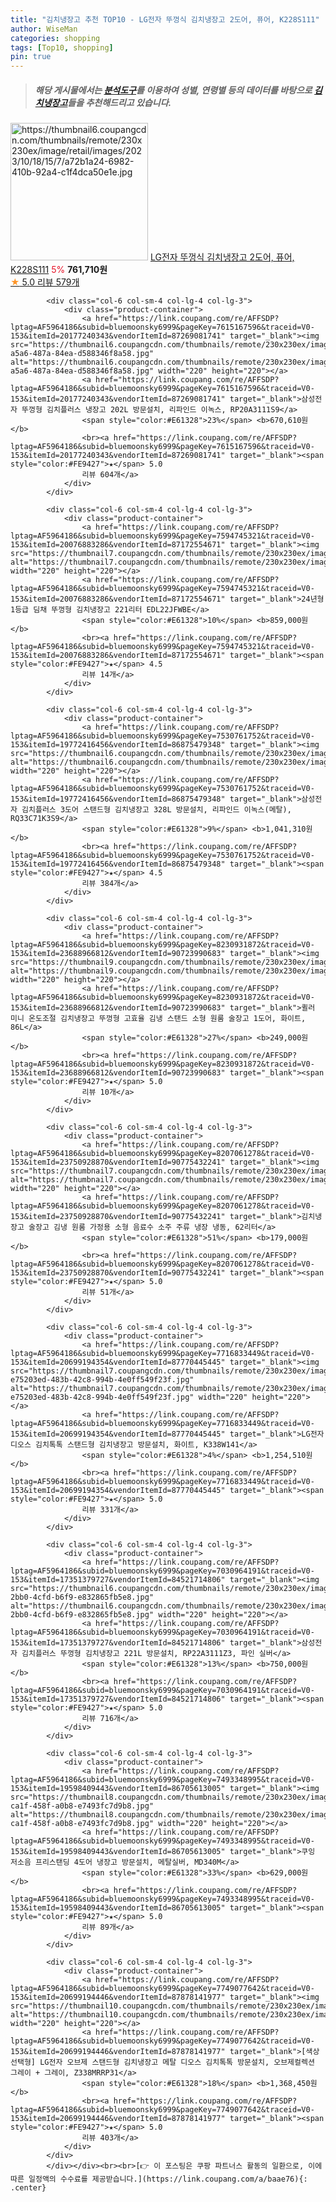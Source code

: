 ```yaml
---
title: "김치냉장고 추천 TOP10 - LG전자 뚜껑식 김치냉장고 2도어, 퓨어, K228S111"
author: WiseMan
categories: shopping
tags: [Top10, shopping]
pin: true
---
```


> ##### 해당 게시물에서는 [**분석도구**](https://itemscout.io/)를 이용하여 **성별**, **연령별** 등의 데이터를 바탕으로 [**김치냉장고**](https://link.coupang.com/a/baae76)들을 추천해드리고 있습니다.
<div class="container"><div class="row">
            <div class="col-6 col-sm-4 col-lg-4 col-lg-3">
                <div class="product-container">
                    <a href="https://link.coupang.com/re/AFFSDP?lptag=AF5964186&subid=bluemoonsky6999&pageKey=7759444253&traceid=V0-153&itemId=20408084773&vendorItemId=87490211942" target="_blank"><img src="https://thumbnail6.coupangcdn.com/thumbnails/remote/230x230ex/image/retail/images/2023/10/18/15/7/a72b1a24-6982-410b-92a4-c1f4dca50e1e.jpg" alt="https://thumbnail6.coupangcdn.com/thumbnails/remote/230x230ex/image/retail/images/2023/10/18/15/7/a72b1a24-6982-410b-92a4-c1f4dca50e1e.jpg" width="220" height="220"></a>
                    <a href="https://link.coupang.com/re/AFFSDP?lptag=AF5964186&subid=bluemoonsky6999&pageKey=7759444253&traceid=V0-153&itemId=20408084773&vendorItemId=87490211942" target="_blank">LG전자 뚜껑식 김치냉장고 2도어, 퓨어, K228S111</a>
                    <span style="color:#E61328">5%</span> <b>761,710원</b>
                    <br><a href="https://link.coupang.com/re/AFFSDP?lptag=AF5964186&subid=bluemoonsky6999&pageKey=7759444253&traceid=V0-153&itemId=20408084773&vendorItemId=87490211942" target="_blank"><span style="color:#FE9427">★</span> 5.0
                    리뷰 579개</a>
                </div>
            </div>
            
            <div class="col-6 col-sm-4 col-lg-4 col-lg-3">
                <div class="product-container">
                    <a href="https://link.coupang.com/re/AFFSDP?lptag=AF5964186&subid=bluemoonsky6999&pageKey=7615167596&traceid=V0-153&itemId=20177240343&vendorItemId=87269081741" target="_blank"><img src="https://thumbnail6.coupangcdn.com/thumbnails/remote/230x230ex/image/retail/images/2023/09/22/16/0/1d4a6a5e-a5a6-487a-84ea-d588346f8a58.jpg" alt="https://thumbnail6.coupangcdn.com/thumbnails/remote/230x230ex/image/retail/images/2023/09/22/16/0/1d4a6a5e-a5a6-487a-84ea-d588346f8a58.jpg" width="220" height="220"></a>
                    <a href="https://link.coupang.com/re/AFFSDP?lptag=AF5964186&subid=bluemoonsky6999&pageKey=7615167596&traceid=V0-153&itemId=20177240343&vendorItemId=87269081741" target="_blank">삼성전자 뚜껑형 김치플러스 냉장고 202L 방문설치, 리파인드 이녹스, RP20A3111S9</a>
                    <span style="color:#E61328">23%</span> <b>670,610원</b>
                    <br><a href="https://link.coupang.com/re/AFFSDP?lptag=AF5964186&subid=bluemoonsky6999&pageKey=7615167596&traceid=V0-153&itemId=20177240343&vendorItemId=87269081741" target="_blank"><span style="color:#FE9427">★</span> 5.0
                    리뷰 604개</a>
                </div>
            </div>
            
            <div class="col-6 col-sm-4 col-lg-4 col-lg-3">
                <div class="product-container">
                    <a href="https://link.coupang.com/re/AFFSDP?lptag=AF5964186&subid=bluemoonsky6999&pageKey=7594745321&traceid=V0-153&itemId=20076883286&vendorItemId=87172554671" target="_blank"><img src="https://thumbnail7.coupangcdn.com/thumbnails/remote/230x230ex/image/vendor_inventory/47f7/8909e056284fa46d62d4748dec541b49b3bd63704285295ba04193fa5614.jpg" alt="https://thumbnail7.coupangcdn.com/thumbnails/remote/230x230ex/image/vendor_inventory/47f7/8909e056284fa46d62d4748dec541b49b3bd63704285295ba04193fa5614.jpg" width="220" height="220"></a>
                    <a href="https://link.coupang.com/re/AFFSDP?lptag=AF5964186&subid=bluemoonsky6999&pageKey=7594745321&traceid=V0-153&itemId=20076883286&vendorItemId=87172554671" target="_blank">24년형 1등급 딤채 뚜껑형 김치냉장고 221리터 EDL22JFWBE</a>
                    <span style="color:#E61328">10%</span> <b>859,000원</b>
                    <br><a href="https://link.coupang.com/re/AFFSDP?lptag=AF5964186&subid=bluemoonsky6999&pageKey=7594745321&traceid=V0-153&itemId=20076883286&vendorItemId=87172554671" target="_blank"><span style="color:#FE9427">★</span> 4.5
                    리뷰 14개</a>
                </div>
            </div>
            
            <div class="col-6 col-sm-4 col-lg-4 col-lg-3">
                <div class="product-container">
                    <a href="https://link.coupang.com/re/AFFSDP?lptag=AF5964186&subid=bluemoonsky6999&pageKey=7530761752&traceid=V0-153&itemId=19772416456&vendorItemId=86875479348" target="_blank"><img src="https://thumbnail6.coupangcdn.com/thumbnails/remote/230x230ex/image/rs_quotation_api/g490yjgy/b78bde43b8dc42eabede40c122c643f4.jpg" alt="https://thumbnail6.coupangcdn.com/thumbnails/remote/230x230ex/image/rs_quotation_api/g490yjgy/b78bde43b8dc42eabede40c122c643f4.jpg" width="220" height="220"></a>
                    <a href="https://link.coupang.com/re/AFFSDP?lptag=AF5964186&subid=bluemoonsky6999&pageKey=7530761752&traceid=V0-153&itemId=19772416456&vendorItemId=86875479348" target="_blank">삼성전자 김치플러스 3도어 스탠드형 김치냉장고 328L 방문설치, 리파인드 이녹스(메탈), RQ33C71K3S9</a>
                    <span style="color:#E61328">9%</span> <b>1,041,310원</b>
                    <br><a href="https://link.coupang.com/re/AFFSDP?lptag=AF5964186&subid=bluemoonsky6999&pageKey=7530761752&traceid=V0-153&itemId=19772416456&vendorItemId=86875479348" target="_blank"><span style="color:#FE9427">★</span> 4.5
                    리뷰 384개</a>
                </div>
            </div>
            
            <div class="col-6 col-sm-4 col-lg-4 col-lg-3">
                <div class="product-container">
                    <a href="https://link.coupang.com/re/AFFSDP?lptag=AF5964186&subid=bluemoonsky6999&pageKey=8230931872&traceid=V0-153&itemId=23688966812&vendorItemId=90723990683" target="_blank"><img src="https://thumbnail9.coupangcdn.com/thumbnails/remote/230x230ex/image/vendor_inventory/bc4c/4548d0c52452b1deba100a7be4a9f476c854b6d48e4692c5c924576bc90f.png" alt="https://thumbnail9.coupangcdn.com/thumbnails/remote/230x230ex/image/vendor_inventory/bc4c/4548d0c52452b1deba100a7be4a9f476c854b6d48e4692c5c924576bc90f.png" width="220" height="220"></a>
                    <a href="https://link.coupang.com/re/AFFSDP?lptag=AF5964186&subid=bluemoonsky6999&pageKey=8230931872&traceid=V0-153&itemId=23688966812&vendorItemId=90723990683" target="_blank">퀼러 미니 온도조절 김치냉장고 뚜껑형 고효율 김냉 스탠드 소형 원룸 술장고 1도어, 화이트, 86L</a>
                    <span style="color:#E61328">27%</span> <b>249,000원</b>
                    <br><a href="https://link.coupang.com/re/AFFSDP?lptag=AF5964186&subid=bluemoonsky6999&pageKey=8230931872&traceid=V0-153&itemId=23688966812&vendorItemId=90723990683" target="_blank"><span style="color:#FE9427">★</span> 5.0
                    리뷰 10개</a>
                </div>
            </div>
            
            <div class="col-6 col-sm-4 col-lg-4 col-lg-3">
                <div class="product-container">
                    <a href="https://link.coupang.com/re/AFFSDP?lptag=AF5964186&subid=bluemoonsky6999&pageKey=8207061278&traceid=V0-153&itemId=23750928870&vendorItemId=90775432241" target="_blank"><img src="https://thumbnail7.coupangcdn.com/thumbnails/remote/230x230ex/image/vendor_inventory/d91b/649c013ad88c696b00d7549a93a4540c171f49a686795165aadb4b54fbbe.png" alt="https://thumbnail7.coupangcdn.com/thumbnails/remote/230x230ex/image/vendor_inventory/d91b/649c013ad88c696b00d7549a93a4540c171f49a686795165aadb4b54fbbe.png" width="220" height="220"></a>
                    <a href="https://link.coupang.com/re/AFFSDP?lptag=AF5964186&subid=bluemoonsky6999&pageKey=8207061278&traceid=V0-153&itemId=23750928870&vendorItemId=90775432241" target="_blank">김치냉장고 술장고 김냉 원룸 가정용 소형 음료수 소주 주류 냉장 냉동, 62리터</a>
                    <span style="color:#E61328">51%</span> <b>179,000원</b>
                    <br><a href="https://link.coupang.com/re/AFFSDP?lptag=AF5964186&subid=bluemoonsky6999&pageKey=8207061278&traceid=V0-153&itemId=23750928870&vendorItemId=90775432241" target="_blank"><span style="color:#FE9427">★</span> 5.0
                    리뷰 51개</a>
                </div>
            </div>
            
            <div class="col-6 col-sm-4 col-lg-4 col-lg-3">
                <div class="product-container">
                    <a href="https://link.coupang.com/re/AFFSDP?lptag=AF5964186&subid=bluemoonsky6999&pageKey=7716833449&traceid=V0-153&itemId=20699194354&vendorItemId=87770445445" target="_blank"><img src="https://thumbnail7.coupangcdn.com/thumbnails/remote/230x230ex/image/retail/images/1747451759398395-e75203ed-483b-42c8-994b-4e0ff549f23f.jpg" alt="https://thumbnail7.coupangcdn.com/thumbnails/remote/230x230ex/image/retail/images/1747451759398395-e75203ed-483b-42c8-994b-4e0ff549f23f.jpg" width="220" height="220"></a>
                    <a href="https://link.coupang.com/re/AFFSDP?lptag=AF5964186&subid=bluemoonsky6999&pageKey=7716833449&traceid=V0-153&itemId=20699194354&vendorItemId=87770445445" target="_blank">LG전자 디오스 김치톡톡 스탠드형 김치냉장고 방문설치, 화이트, K338W141</a>
                    <span style="color:#E61328">4%</span> <b>1,254,510원</b>
                    <br><a href="https://link.coupang.com/re/AFFSDP?lptag=AF5964186&subid=bluemoonsky6999&pageKey=7716833449&traceid=V0-153&itemId=20699194354&vendorItemId=87770445445" target="_blank"><span style="color:#FE9427">★</span> 5.0
                    리뷰 331개</a>
                </div>
            </div>
            
            <div class="col-6 col-sm-4 col-lg-4 col-lg-3">
                <div class="product-container">
                    <a href="https://link.coupang.com/re/AFFSDP?lptag=AF5964186&subid=bluemoonsky6999&pageKey=7030964191&traceid=V0-153&itemId=17351379727&vendorItemId=84521714806" target="_blank"><img src="https://thumbnail6.coupangcdn.com/thumbnails/remote/230x230ex/image/retail/images/2022/12/29/16/2/3a24c6e0-2bb0-4cfd-b6f9-e832865fb5e8.jpg" alt="https://thumbnail6.coupangcdn.com/thumbnails/remote/230x230ex/image/retail/images/2022/12/29/16/2/3a24c6e0-2bb0-4cfd-b6f9-e832865fb5e8.jpg" width="220" height="220"></a>
                    <a href="https://link.coupang.com/re/AFFSDP?lptag=AF5964186&subid=bluemoonsky6999&pageKey=7030964191&traceid=V0-153&itemId=17351379727&vendorItemId=84521714806" target="_blank">삼성전자 김치플러스 뚜껑형 김치냉장고 221L 방문설치, RP22A3111Z3, 파인 실버</a>
                    <span style="color:#E61328">13%</span> <b>750,000원</b>
                    <br><a href="https://link.coupang.com/re/AFFSDP?lptag=AF5964186&subid=bluemoonsky6999&pageKey=7030964191&traceid=V0-153&itemId=17351379727&vendorItemId=84521714806" target="_blank"><span style="color:#FE9427">★</span> 5.0
                    리뷰 716개</a>
                </div>
            </div>
            
            <div class="col-6 col-sm-4 col-lg-4 col-lg-3">
                <div class="product-container">
                    <a href="https://link.coupang.com/re/AFFSDP?lptag=AF5964186&subid=bluemoonsky6999&pageKey=7493348995&traceid=V0-153&itemId=19598409443&vendorItemId=86705613005" target="_blank"><img src="https://thumbnail8.coupangcdn.com/thumbnails/remote/230x230ex/image/retail/images/2023/07/27/16/7/ccb1fc13-ca1f-458f-a0b8-e7493fc7d9b8.jpg" alt="https://thumbnail8.coupangcdn.com/thumbnails/remote/230x230ex/image/retail/images/2023/07/27/16/7/ccb1fc13-ca1f-458f-a0b8-e7493fc7d9b8.jpg" width="220" height="220"></a>
                    <a href="https://link.coupang.com/re/AFFSDP?lptag=AF5964186&subid=bluemoonsky6999&pageKey=7493348995&traceid=V0-153&itemId=19598409443&vendorItemId=86705613005" target="_blank">쿠잉 저소음 프리스탠딩 4도어 냉장고 방문설치, 메탈실버, MD340M</a>
                    <span style="color:#E61328">33%</span> <b>629,000원</b>
                    <br><a href="https://link.coupang.com/re/AFFSDP?lptag=AF5964186&subid=bluemoonsky6999&pageKey=7493348995&traceid=V0-153&itemId=19598409443&vendorItemId=86705613005" target="_blank"><span style="color:#FE9427">★</span> 5.0
                    리뷰 89개</a>
                </div>
            </div>
            
            <div class="col-6 col-sm-4 col-lg-4 col-lg-3">
                <div class="product-container">
                    <a href="https://link.coupang.com/re/AFFSDP?lptag=AF5964186&subid=bluemoonsky6999&pageKey=7749077642&traceid=V0-153&itemId=20699194446&vendorItemId=87878141977" target="_blank"><img src="https://thumbnail10.coupangcdn.com/thumbnails/remote/230x230ex/image/vendor_inventory/ddfc/0b715faa1c7c8e1c6a91c7896095fb50f30f16a5fe5ce7975f90965cd46b.jpg" alt="https://thumbnail10.coupangcdn.com/thumbnails/remote/230x230ex/image/vendor_inventory/ddfc/0b715faa1c7c8e1c6a91c7896095fb50f30f16a5fe5ce7975f90965cd46b.jpg" width="220" height="220"></a>
                    <a href="https://link.coupang.com/re/AFFSDP?lptag=AF5964186&subid=bluemoonsky6999&pageKey=7749077642&traceid=V0-153&itemId=20699194446&vendorItemId=87878141977" target="_blank">[색상선택형] LG전자 오브제 스탠드형 김치냉장고 메탈 디오스 김치톡톡 방문설치, 오브제컬렉션 그레이 + 그레이, Z338MRRP31</a>
                    <span style="color:#E61328">18%</span> <b>1,368,450원</b>
                    <br><a href="https://link.coupang.com/re/AFFSDP?lptag=AF5964186&subid=bluemoonsky6999&pageKey=7749077642&traceid=V0-153&itemId=20699194446&vendorItemId=87878141977" target="_blank"><span style="color:#FE9427">★</span> 5.0
                    리뷰 403개</a>
                </div>
            </div>
            </div></div><br><br>[👉 이 포스팅은 쿠팡 파트너스 활동의 일환으로, 이에 따른 일정액의 수수료를 제공받습니다.](https://link.coupang.com/a/baae76){: .center}
